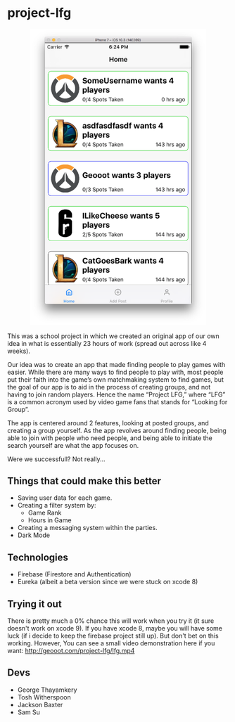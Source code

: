 # project-lfg
<p align="center"><img src="lfg.png" width="400"/></p>
This was a school project in which we created an original app of our own idea in what is essentially 23 hours of work (spread out across like 4 weeks).

Our idea was to create an app that made finding people to play games with easier. While there are many ways to find people to play with, most people put their faith into the game’s own matchmaking system to find games, but the goal of our app is to aid in the process of creating groups, and not having to join random players.
Hence the name “Project LFG,” where “LFG” is a common acronym used by video game fans that stands for “Looking for Group”.

The app is centered around 2 features, looking at posted groups, and creating a group yourself. As the app revolves around finding people, being able to join with people who need people, and being able to initiate the search yourself are what the app focuses on. 

Were we successfull? Not really...

## Things that could make this better
- Saving user data for each game.
- Creating a filter system by:
  - Game Rank
  - Hours in Game
- Creating a messaging system within the parties.
- Dark Mode

## Technologies
- Firebase (Firestore and Authentication)
- Eureka (albeit a beta version since we were stuck on xcode 8)

## Trying it out
There is pretty much a 0% chance this will work when you try it (it sure doesn't work on xcode 9). If you have xcode 8, maybe you will have some luck (if i decide to keep the firebase project still up). But don't bet on this working. However, You can see a small video demonstration here if you want: http://geooot.com/project-lfg/lfg.mp4

## Devs
- George Thayamkery
- Tosh Witherspoon
- Jackson Baxter
- Sam Su
